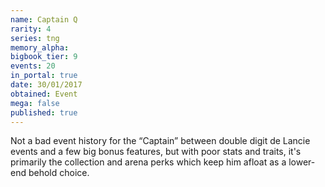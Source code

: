 ```yaml
---
name: Captain Q
rarity: 4
series: tng
memory_alpha:
bigbook_tier: 9
events: 20
in_portal: true
date: 30/01/2017
obtained: Event
mega: false
published: true
---
```


Not a bad event history for the “Captain” between double digit de Lancie events and a few big bonus features, but with poor stats and traits, it's primarily the collection and arena perks which keep him afloat as a lower-end behold choice.
